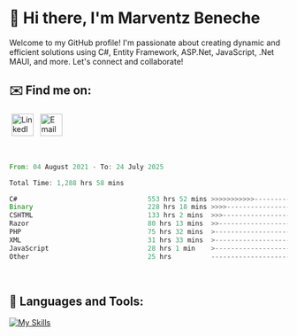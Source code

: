 # 👋 Hi there, I'm Marventz Beneche

Welcome to my GitHub profile! I'm passionate about creating dynamic and efficient solutions using C#, Entity Framework, ASP.Net, JavaScript, .Net MAUI, and more. Let's connect and collaborate!

## ✉️ Find me on:
 <a href="https://linkedin.com/in/benechem" target="_blank" rel="noopener noreferrer"> <img src="https://icons.iconarchive.com/icons/limav/flat-gradient-social/512/Linkedin-icon.png" alt="LinkedIn" height="40" style="vertical-align:top; margin:4px"></a>
 <a href="mailto:info@benechem.co"> <img src="https://icons.iconarchive.com/icons/dtafalonso/android-lollipop/512/Gmail-icon.png" alt="Email" height="40" style="vertical-align:top; margin:4px"></a>
</p>

<br/>
<!--START_SECTION:waka-->

```rust
From: 04 August 2021 - To: 24 July 2025

Total Time: 1,288 hrs 58 mins

C#                                 553 hrs 52 mins >>>>>>>>>>>--------------   42.15 %
Binary                             228 hrs 18 mins >>>>---------------------   17.38 %
CSHTML                             133 hrs 2 mins  >>>----------------------   10.13 %
Razor                              80 hrs 13 mins  >>-----------------------   06.11 %
PHP                                75 hrs 32 mins  >------------------------   05.75 %
XML                                31 hrs 33 mins  >------------------------   02.40 %
JavaScript                         28 hrs 1 min    >------------------------   02.13 %
Other                              25 hrs          -------------------------   01.90 %
```

<!--END_SECTION:waka-->
<br />

## 🧰 Languages and Tools:

[![My Skills](https://skillicons.dev/icons?i=js,html,css,cs,java,php,mysql,dotnet,bootstrap,visualstudio,vscode,androidstudio,azure,xd,wordpress,raspberrypi)](https://skillicons.dev)
<br />

